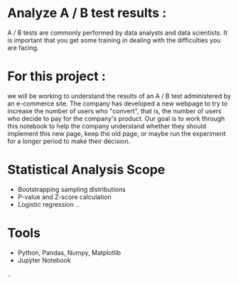 # Analyze A / B test results :

A / B tests are commonly performed by data analysts and data scientists. It is important that you get some training in dealing with the difficulties you are facing.

# For this project :
we will be working to understand the results of an A / B test administered by an e-commerce site. The company has developed a new webpage to try to increase the number of users who "convert", that is, the number of users who decide to pay for the company's product. Our goal is to work through this notebook to help the company understand whether they should implement this new page, keep the old page, or maybe run the experiment for a longer period to make their decision.


# Statistical Analysis Scope

- Bootstrapping sampling distributions
- P-value and Z-score calculation
- Logistic regression
..

# Tools

- Python, Pandas, Numpy, Matplotlib
- Jupyter Notebook


..
